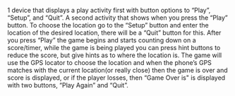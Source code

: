 1 device that displays a play activity first with button options to “Play”, “Setup”, and “Quit”. A second activity that shows when you press the “Play” button. To choose the location go to the “Setup” button and enter the location of the desired location, there will be a “Quit” button for this. After you press “Play” the game begins and starts counting down on a score/timer, while the game is being played you can press hint buttons to reduce the  score, but give hints as to where the location is. The game will use the GPS locator to choose the location and when the phone’s GPS matches with the current location(or really close) then the game is over and score is displayed, or if the player losses, then “Game Over is" is displayed with two buttons, “Play Again” and “Quit”.
